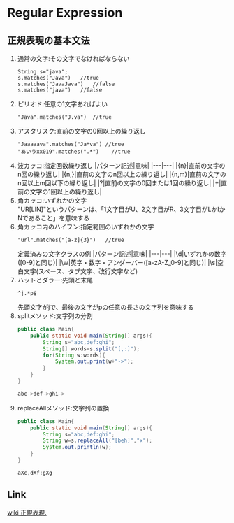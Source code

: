 # Regular Expression
## 正規表現の基本文法
1. 通常の文字:その文字でなければならない
	~~~
	String s="java";
	s.matches("Java")	//true
	s.matches("JavaJava")	//false
	s.matches("java")	//false
	~~~
1. ピリオド:任意の1文字あればよい
	~~~
	"Java".matches("J.va")	//true
	~~~
1. アスタリスク:直前の文字の0回以上の繰り返し
	~~~
	"Jaaaaava".matches("Ja*va")	//true
	"あいうxx019".matches(".*")	//true
	~~~
1. 波カッコ:指定回数繰り返し
	|パターン記述|意味|
	|---|---|
	|{n}|直前の文字のn回の繰り返し|
	|{n,}|直前の文字のn回以上の繰り返し|
	|{n,m}|直前の文字のn回以上m回以下の繰り返し|
	|?|直前の文字の0回または1回の繰り返し|
	|+|直前の文字の1回以上の繰り返し|
1. 角カッコ:いずれかの文字  
	"UR[LIN]"というパターンは、「1文字目がU、2文字目がR、3文字目がLかIかNであること」を意味する
1. 角カッコ内のハイフン:指定範囲のいずれかの文字
	~~~
	"url".matches("[a-z]{3}")	//true
	~~~
	定義済みの文字クラスの例
	|パターン記述|意味|
	|---|---|
	|\d|いずれかの数字([0-9]と同じ)|
	|\w|英字・数字・アンダーバー([a-zA-Z_0-9]と同じ)|
	|\s|空白文字(スペース、タブ文字、改行文字など)
1. ハットとダラー:先頭と末尾
	~~~
	^j.*p$
	~~~
	先頭文字がjで、最後の文字がpの任意の長さの文字列を意味する
1. splitメソッド:文字列の分割
	~~~java
	public class Main{
		public static void main(String[] args){
			String s="abc,def:ghi";
			String[] words=s.split("[,:]");
			for(String w:words){
				System.out.print(w+"->");
			}
		}
	}
	~~~
	~~~java
	abc->def->ghi->
	~~~
1. replaceAllメソッド:文字列の置換
	~~~java
	public class Main{
		public static void main(String[] args){
			String s="abc,def:ghi";
			String w=s.replaceAll("[beh]","x");
			System.out.println(w);
		}
	}
	~~~
	~~~java
	aXc,dXf:gXg
	~~~
## Link
[wiki 正規表現.](https://ja.wikipedia.org/wiki/%E6%AD%A3%E8%A6%8F%E8%A1%A8%E7%8F%BE)

